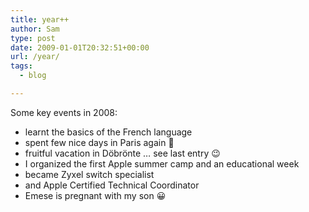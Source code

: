 ```yaml
---
title: year++
author: Sam
type: post
date: 2009-01-01T20:32:51+00:00
url: /year/
tags:
  - blog

---
```

Some key events in 2008:

  * learnt the basics of the French language
  * spent few nice days in Paris again 🙂
  * fruitful vacation in Döbrönte &#8230; see last entry 😉
  * I organized the first Apple summer camp and an educational week
  * became Zyxel switch specialist
  * and Apple Certified Technical Coordinator
  * Emese is pregnant with my son 😀

